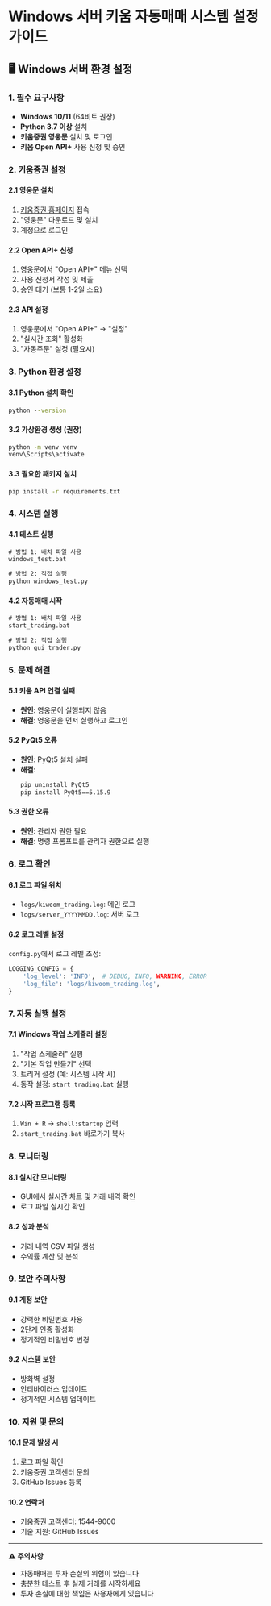 # Windows 서버 키움 자동매매 시스템 설정 가이드

## 🖥️ Windows 서버 환경 설정

### 1. 필수 요구사항

- **Windows 10/11** (64비트 권장)
- **Python 3.7 이상** 설치
- **키움증권 영웅문** 설치 및 로그인
- **키움 Open API+** 사용 신청 및 승인

### 2. 키움증권 설정

#### 2.1 영웅문 설치
1. [키움증권 홈페이지](https://www.kiwoom.com) 접속
2. "영웅문" 다운로드 및 설치
3. 계정으로 로그인

#### 2.2 Open API+ 신청
1. 영웅문에서 "Open API+" 메뉴 선택
2. 사용 신청서 작성 및 제출
3. 승인 대기 (보통 1-2일 소요)

#### 2.3 API 설정
1. 영웅문에서 "Open API+" → "설정"
2. "실시간 조회" 활성화
3. "자동주문" 설정 (필요시)

### 3. Python 환경 설정

#### 3.1 Python 설치 확인
```cmd
python --version
```

#### 3.2 가상환경 생성 (권장)
```cmd
python -m venv venv
venv\Scripts\activate
```

#### 3.3 필요한 패키지 설치
```cmd
pip install -r requirements.txt
```

### 4. 시스템 실행

#### 4.1 테스트 실행
```cmd
# 방법 1: 배치 파일 사용
windows_test.bat

# 방법 2: 직접 실행
python windows_test.py
```

#### 4.2 자동매매 시작
```cmd
# 방법 1: 배치 파일 사용
start_trading.bat

# 방법 2: 직접 실행
python gui_trader.py
```

### 5. 문제 해결

#### 5.1 키움 API 연결 실패
- **원인**: 영웅문이 실행되지 않음
- **해결**: 영웅문을 먼저 실행하고 로그인

#### 5.2 PyQt5 오류
- **원인**: PyQt5 설치 실패
- **해결**: 
  ```cmd
  pip uninstall PyQt5
  pip install PyQt5==5.15.9
  ```

#### 5.3 권한 오류
- **원인**: 관리자 권한 필요
- **해결**: 명령 프롬프트를 관리자 권한으로 실행

### 6. 로그 확인

#### 6.1 로그 파일 위치
- `logs/kiwoom_trading.log`: 메인 로그
- `logs/server_YYYYMMDD.log`: 서버 로그

#### 6.2 로그 레벨 설정
`config.py`에서 로그 레벨 조정:
```python
LOGGING_CONFIG = {
    'log_level': 'INFO',  # DEBUG, INFO, WARNING, ERROR
    'log_file': 'logs/kiwoom_trading.log',
}
```

### 7. 자동 실행 설정

#### 7.1 Windows 작업 스케줄러 설정
1. "작업 스케줄러" 실행
2. "기본 작업 만들기" 선택
3. 트리거 설정 (예: 시스템 시작 시)
4. 동작 설정: `start_trading.bat` 실행

#### 7.2 시작 프로그램 등록
1. `Win + R` → `shell:startup` 입력
2. `start_trading.bat` 바로가기 복사

### 8. 모니터링

#### 8.1 실시간 모니터링
- GUI에서 실시간 차트 및 거래 내역 확인
- 로그 파일 실시간 확인

#### 8.2 성과 분석
- 거래 내역 CSV 파일 생성
- 수익률 계산 및 분석

### 9. 보안 주의사항

#### 9.1 계정 보안
- 강력한 비밀번호 사용
- 2단계 인증 활성화
- 정기적인 비밀번호 변경

#### 9.2 시스템 보안
- 방화벽 설정
- 안티바이러스 업데이트
- 정기적인 시스템 업데이트

### 10. 지원 및 문의

#### 10.1 문제 발생 시
1. 로그 파일 확인
2. 키움증권 고객센터 문의
3. GitHub Issues 등록

#### 10.2 연락처
- 키움증권 고객센터: 1544-9000
- 기술 지원: GitHub Issues

---

**⚠️ 주의사항**
- 자동매매는 투자 손실의 위험이 있습니다
- 충분한 테스트 후 실제 거래를 시작하세요
- 투자 손실에 대한 책임은 사용자에게 있습니다 